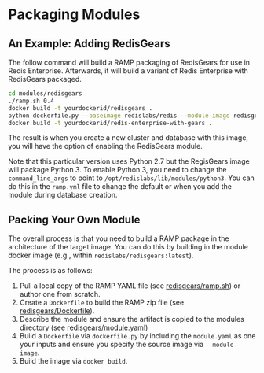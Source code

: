 # Packaging Modules

## An Example: Adding RedisGears

The follow command will build a RAMP packaging of RedisGears for use in
Redis Enterprise. Afterwards, it will build a variant of Redis Enterprise
with RedisGears packaged.

```bash
cd modules/redisgears
./ramp.sh 0.4
docker build -t yourdockerid/redisgears .
python dockerfile.py --baseimage redislabs/redis --module-image redisgears yourdockerid/redisgears:latest modules/redisgears/module.yaml > Dockerfile
docker build -t yourdockerid/redis-enterprise-with-gears .
```

The result is when you create a new cluster and database with this image, you
will have the option of enabling the RedisGears module.

Note that this particular version uses Python 2.7 but the RegisGears image will
package Python 3. To enable Python 3, you need to change the `command_line_args`
to point to `/opt/redislabs/lib/modules/python3`. You can do this in the `ramp.yml`
file to change the default or when you add the module during database creation.

## Packing Your Own Module

The overall process is that you need to build a RAMP package in the architecture
of the target image. You can do this by building in the module docker image
(e.g., within `redislabs/redisgears:latest`).

The process is as follows:

 1. Pull a local copy of the RAMP YAML file (see [redisgears/ramp.sh](redisgears/ramp.sh)) or author one from scratch.
 2. Create a `Dockerfile` to build the RAMP zip file (see [redisgears/Dockerfile](redisgears/Dockerfile)).
 3. Describe the module and ensure the artifact is copied to the modules directory (see [redisgears/module.yaml](redisgears/module.yaml))
 4. Build a `Dockerfile` via `dockerfile.py` by including the `module.yaml` as one your inputs and ensure you specify the source image via `--module-image`.
 5. Build the image via `docker build`.
